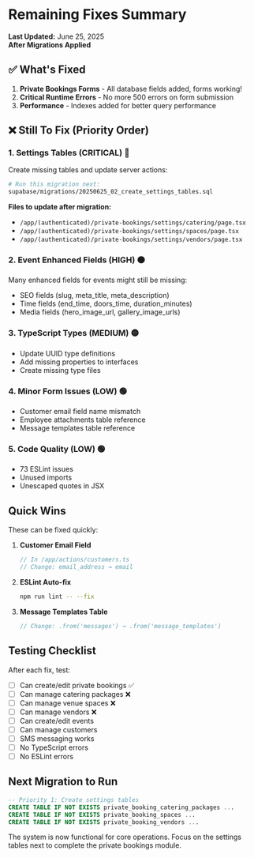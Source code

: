 # Remaining Fixes Summary

**Last Updated:** June 25, 2025  
**After Migrations Applied**

## ✅ What's Fixed

1. **Private Bookings Forms** - All database fields added, forms working!
2. **Critical Runtime Errors** - No more 500 errors on form submission
3. **Performance** - Indexes added for better query performance

## ❌ Still To Fix (Priority Order)

### 1. Settings Tables (CRITICAL) 🔴
Create missing tables and update server actions:
```bash
# Run this migration next:
supabase/migrations/20250625_02_create_settings_tables.sql
```

**Files to update after migration:**
- `/app/(authenticated)/private-bookings/settings/catering/page.tsx`
- `/app/(authenticated)/private-bookings/settings/spaces/page.tsx`
- `/app/(authenticated)/private-bookings/settings/vendors/page.tsx`

### 2. Event Enhanced Fields (HIGH) 🟠
Many enhanced fields for events might still be missing:
- SEO fields (slug, meta_title, meta_description)
- Time fields (end_time, doors_time, duration_minutes)
- Media fields (hero_image_url, gallery_image_urls)

### 3. TypeScript Types (MEDIUM) 🟡
- Update UUID type definitions
- Add missing properties to interfaces
- Create missing type files

### 4. Minor Form Issues (LOW) 🟢
- Customer email field name mismatch
- Employee attachments table reference
- Message templates table reference

### 5. Code Quality (LOW) 🟢
- 73 ESLint issues
- Unused imports
- Unescaped quotes in JSX

## Quick Wins

These can be fixed quickly:

1. **Customer Email Field**
   ```typescript
   // In /app/actions/customers.ts
   // Change: email_address → email
   ```

2. **ESLint Auto-fix**
   ```bash
   npm run lint -- --fix
   ```

3. **Message Templates Table**
   ```typescript
   // Change: .from('messages') → .from('message_templates')
   ```

## Testing Checklist

After each fix, test:
- [ ] Can create/edit private bookings ✅
- [ ] Can manage catering packages ❌
- [ ] Can manage venue spaces ❌
- [ ] Can manage vendors ❌
- [ ] Can create/edit events
- [ ] Can manage customers
- [ ] SMS messaging works
- [ ] No TypeScript errors
- [ ] No ESLint errors

## Next Migration to Run

```sql
-- Priority 1: Create settings tables
CREATE TABLE IF NOT EXISTS private_booking_catering_packages ...
CREATE TABLE IF NOT EXISTS private_booking_spaces ...
CREATE TABLE IF NOT EXISTS private_booking_vendors ...
```

The system is now functional for core operations. Focus on the settings tables next to complete the private bookings module.